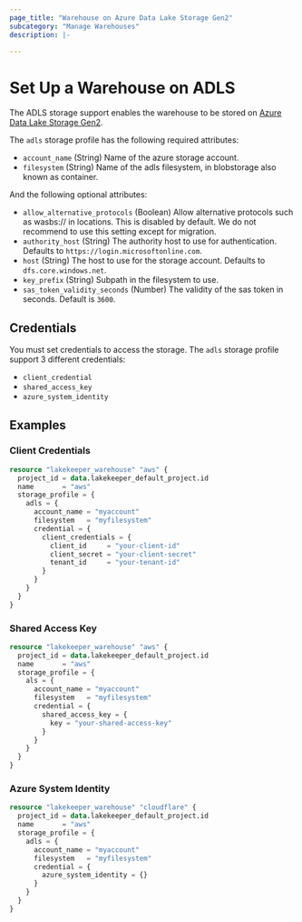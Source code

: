 ```yaml
---
page_title: "Warehouse on Azure Data Lake Storage Gen2"
subcategory: "Manage Warehouses"
description: |-

---
```


# Set Up a Warehouse on ADLS

The ADLS storage support enables the warehouse to be stored on [Azure Data Lake Storage Gen2](https://docs.microsoft.com/en-us/azure/storage/common/storage-introduction).

The `adls` storage profile has the following required attributes:

* `account_name` (String) Name of the azure storage account.
* `filesystem` (String) Name of the adls filesystem, in blobstorage also known as container.

And the following optional attributes:

* `allow_alternative_protocols` (Boolean) Allow alternative protocols such as wasbs:// in locations. This is disabled by default. We do not recommend to use this setting except for migration.
* `authority_host` (String) The authority host to use for authentication. Defaults to `https://login.microsoftonline.com`.
* `host` (String) The host to use for the storage account. Defaults to `dfs.core.windows.net`.
* `key_prefix` (String) Subpath in the filesystem to use.
* `sas_token_validity_seconds` (Number) The validity of the sas token in seconds. Default is `3600`.

## Credentials

You must set credentials to access the storage. The `adls` storage profile support 3 different credentials:

* `client_credential` 
* `shared_access_key` 
* `azure_system_identity`

## Examples

### Client Credentials 

```terraform
resource "lakekeeper_warehouse" "aws" {
  project_id = data.lakekeeper_default_project.id
  name       = "aws"
  storage_profile = {
    adls = {
      account_name = "myaccount"
      filesystem   = "myfilesystem"
      credential = {
        client_credentials = {
          client_id     = "your-client-id"
          client_secret = "your-client-secret"
          tenant_id     = "your-tenant-id"
        }
      }
    }
  }
}
```

### Shared Access Key

```terraform
resource "lakekeeper_warehouse" "aws" {
  project_id = data.lakekeeper_default_project.id
  name       = "aws"
  storage_profile = {
    als = {
      account_name = "myaccount"
      filesystem   = "myfilesystem"
      credential = {
        shared_access_key = {
          key = "your-shared-access-key"
        }
      }
    }
  }
}
```

### Azure System Identity

```terraform
resource "lakekeeper_warehouse" "cloudflare" {
  project_id = data.lakekeeper_default_project.id
  name       = "aws"
  storage_profile = {
    adls = {
      account_name = "myaccount"
      filesystem   = "myfilesystem"
      credential = {
        azure_system_identity = {}
      }
    }
  }
}
```

